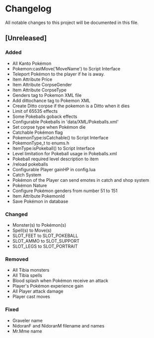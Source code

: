# Changelog
All notable changes to this project will be documented in this file.

## [Unreleased]
### Added
- All Kanto Pokémon
- Pokemon:castMove('MoveName') to Script Interface
- Teleport Pokémon to the player if he is away.
- Item Attribute Price
- Item Attribute CorpseGender
- Item Attribute CorpseType
- Genders tag to Pokemon XML file
- Add dittochance tag to Pokemon XML
- Create Ditto corpse if the pokemon is a Ditto when it dies
- Limit of 65535 effects
- Some Pokeballs goback effects
- Configurable Pokeballs in 'data/XML/Pokeballs.xml'
- Set corpse type when Pokémon die
- Catchable Pokémon flag
- PokemonType:isCatchable() to Script Interface
- PokemonType_t to enums.h
- ItemType:isPokeball() to Script Interface
- Level limitation for Pokeball usage in Pokeballs.xml
- Pokeball required level description to item
- /reload pokeballs
- Configurable Player gainHP in config.lua
- Catch System
- Pokémon of the Player can send emotes in catch and shop system
- Pokémon Nature
- Configure Pokémon genders from number 51 to 151
- Item Attribute PokemonId
- Save Pokémon in database

### Changed
- Monster(s) to Pokémon(s)
- Spell(s) to Move(s)
- SLOT_FEET to SLOT_POKEBALL
- SLOT_AMMO to SLOT_SUPPORT
- SLOT_LEGS to SLOT_PORTRAIT

### Removed
- All Tibia monsters
- All Tibia spells
- Blood splash when Pokémon receive an attack
- Player's Pokémon experience gain
- All Player attack damage
- Player cast moves

### Fixed
- Graveler name
- NidoranF and NidoranM filename and names
- Mr.Mme name



